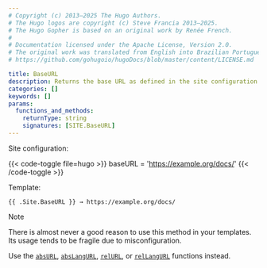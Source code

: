 ```yaml
---
# Copyright (c) 2013–2025 The Hugo Authors.
# The Hugo logos are copyright (c) Steve Francia 2013–2025.
# The Hugo Gopher is based on an original work by Renée French.
#
# Documentation licensed under the Apache License, Version 2.0.
# The original work was translated from English into Brazilian Portuguese.
# https://github.com/gohugoio/hugoDocs/blob/master/content/LICENSE.md

title: BaseURL
description: Returns the base URL as defined in the site configuration.
categories: []
keywords: []
params:
  functions_and_methods:
    returnType: string
    signatures: [SITE.BaseURL]
---
```


Site configuration:

{{< code-toggle file=hugo >}}
baseURL = 'https://example.org/docs/'
{{< /code-toggle >}}

Template:

```go-html-template
{{ .Site.BaseURL }} → https://example.org/docs/
```

> [!note]
> There is almost never a good reason to use this method in your templates. Its usage tends to be fragile due to misconfiguration.
>
> Use the [`absURL`], [`absLangURL`], [`relURL`], or [`relLangURL`] functions instead.

[`absLangURL`]: /functions/urls/absLangURL/
[`absURL`]: /functions/urls/absURL/
[`relLangURL`]: /functions/urls/relLangURL/
[`relURL`]: /functions/urls/relURL/
